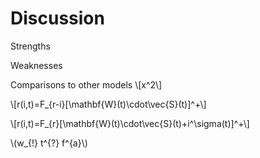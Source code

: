 # Discussion
Strengths

Weaknesses

Comparisons to other models
\\[x^2\\]

\\[r(i,t)=F_{r-i}[\mathbf{W}(t)\cdot\vec{S}(t)]^+\\]

\\[r(i,t)=F_{r}[\mathbf{W}(t)\cdot\vec{S}(t)+i^\sigma(t)]^+\\]

\\(w_{!} t^{?} f^{a}\\)